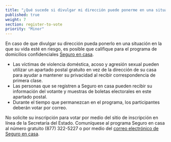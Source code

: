 ```yaml
---
title: "¿Qué sucede si divulgar mi dirección puede ponerme en una situación en la que mi vida esté en riesgo?"
published: true
weight: 7
section: register-to-vote
priority: "Minor"
---
```

En caso de que divulgar su dirección pueda ponerlo en una situación en la que su vida esté en riesgo, es posible que califique para el programa de domicilios confidenciales [Seguro en casa](http://www.sos.ca.gov/registries/safe-home/).  
- Las víctimas de violencia doméstica, acoso y agresión sexual pueden utilizar un apartado postal gratuito en vez de la dirección de su casa para ayudar a mantener su privacidad al recibir correspondencia de primera clase.  
- Las personas que se registren a Seguro en casa pueden recibir su información del votante y muestras de boletas electorales en este apartado postal.  
- Durante el tiempo que permanezcan en el programa, los participantes deberán votar por correo.  

No solicite su inscripción para votar por medio del sitio de inscripción en línea de la Secretaría del Estado. Comuníquese al programa Seguro en casa al número gratuito (877) 322-5227 o por medio del [correo electrónico de Seguro en casa](http://www.sos.ca.gov/registries/safe-home/contact/email-safe-home/).

